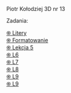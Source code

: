Piotr Kołodziej 3D  nr 13

Zadania:

<a href='https://pksltzn.github.io/Zadanie/'>֍ Litery </a> <br>
<a href='https://pksltzn.github.io/z1/'>֍ Formatowanie </a> <br>
<a href='https://pksltzn.github.io/L5/'>֍ Lekcja 5 </a> <br>
<a href='https://pksltzn.github.io/L6/'>֍ L6 </a> <br>
<a href='https://pksltzn.github.io/L7/'>֍ L7 </a> <br>
<a href='https://pksltzn.github.io/L8/'>֍ L8 </a> <br>
<a href='https://pksltzn.github.io/L9/'>֍ L9 </a> <br>
<a href='https://pksltzn.github.io/L10/'>֍ L9 </a> <br>
